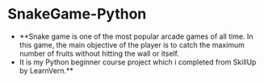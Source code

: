 # SnakeGame-Python

- **Snake game is one of the most popular arcade games of all time. In this game, the main objective of the player is to catch the maximum number of fruits without hitting the wall or itself.
- It is my Python beginner course project which i completed from SkillUp by LearnVern.**
